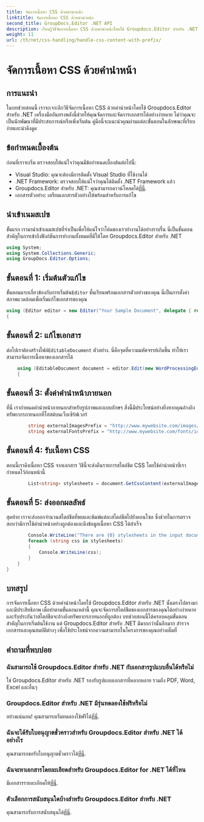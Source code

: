 ```yaml
---
title: จัดการเนื้อหา CSS ด้วยคำนำหน้า
linktitle: จัดการเนื้อหา CSS ด้วยคำนำหน้า
second_title: GroupDocs.Editor .NET API
description: เรียนรู้วิธีจัดการเนื้อหา CSS ด้วยคำนำหน้าโดยใช้ Groupdocs.Editor สำหรับ .NET ในบทช่วยสอนทีละขั้นตอนโดยละเอียดนี้ เหมาะสำหรับนักพัฒนาทุกระดับ
weight: 11
url: /th/net/css-handling/handle-css-content-with-prefix/
---
```


# จัดการเนื้อหา CSS ด้วยคำนำหน้า

## การแนะนำ
ในบทช่วยสอนนี้ เราจะเจาะลึกวิธีจัดการเนื้อหา CSS ด้วยคำนำหน้าโดยใช้ Groupdocs.Editor สำหรับ .NET เครื่องมืออันทรงพลังนี้ช่วยให้คุณจัดการและจัดการเอกสารได้อย่างง่ายดาย ไม่ว่าคุณจะเป็นนักพัฒนาที่มีประสบการณ์หรือเพิ่งเริ่มต้น คู่มือนี้จะแนะนำคุณผ่านแต่ละขั้นตอนในลักษณะที่เรียบง่ายและน่าดึงดูด
## ข้อกำหนดเบื้องต้น
ก่อนที่เราจะเริ่ม ตรวจสอบให้แน่ใจว่าคุณมีข้อกำหนดเบื้องต้นต่อไปนี้:
- Visual Studio: คุณจะต้องมีการติดตั้ง Visual Studio ที่ใช้งานได้
- .NET Framework: ตรวจสอบให้แน่ใจว่าคุณได้ติดตั้ง .NET Framework แล้ว
-  Groupdocs.Editor สำหรับ .NET: คุณสามารถดาวน์โหลดได้[ที่นี่](https://releases.groupdocs.com/editor/net/).
- เอกสารตัวอย่าง: เตรียมเอกสารตัวอย่างให้พร้อมสำหรับการแก้ไข
## นำเข้าเนมสเปซ
ขั้นแรก เรามานำเข้าเนมสเปซที่จำเป็นเพื่อให้แน่ใจว่าโค้ดของเราทำงานได้อย่างราบรื่น นี่เป็นขั้นตอนสำคัญในการเข้าถึงฟังก์ชันการทำงานทั้งหมดที่มีให้โดย Groupdocs.Editor สำหรับ .NET
```csharp
using System;
using System.Collections.Generic;
using GroupDocs.Editor.Options;
```
## ขั้นตอนที่ 1: เริ่มต้นตัวแก้ไข
 ขั้นตอนแรกเกี่ยวข้องกับการเริ่มต้น`Editor` ชั้นเรียนพร้อมเอกสารตัวอย่างของคุณ นี่เป็นการตั้งค่าสภาพแวดล้อมเพื่อเริ่มแก้ไขเอกสารของคุณ
```csharp
using (Editor editor = new Editor("Your Sample Document", delegate { return new WordProcessingLoadOptions(); }))
{
```
## ขั้นตอนที่ 2: แก้ไขเอกสาร
ต่อไปเราต้องสร้างไฟล์`EditableDocument` ตัวอย่าง. นี่คือจุดที่ความมหัศจรรย์เกิดขึ้น ทำให้เราสามารถจัดการเนื้อหาของเอกสารได้
```csharp
    using (EditableDocument document = editor.Edit(new WordProcessingEditOptions()))
    {
```
## ขั้นตอนที่ 3: ตั้งค่าคำนำหน้าภายนอก
ที่นี่ เรากำหนดคำนำหน้าภายนอกสำหรับรูปภาพและแบบอักษร สิ่งนี้มีประโยชน์อย่างยิ่งหากคุณอ้างอิงทรัพยากรภายนอกที่โฮสต์บนเว็บเซิร์ฟเวอร์
```csharp
        string externalImagesPrefix = "http://www.mywebsite.com/images/id=";
        string externalFontsPrefix = "http://www.mywebsite.com/fonts/id=";
```
## ขั้นตอนที่ 4: รับเนื้อหา CSS
ตอนนี้เราดึงเนื้อหา CSS จากเอกสาร วิธีนี้จะส่งคืนรายการสไตล์ชีต CSS โดยใช้คำนำหน้าที่เรากำหนดไว้ก่อนหน้านี้
```csharp
        List<string> stylesheets = document.GetCssContent(externalImagesPrefix, externalFontsPrefix);
```
## ขั้นตอนที่ 5: ส่งออกผลลัพธ์
สุดท้าย เราจะส่งออกจำนวนสไตล์ชีตที่พบและพิมพ์แต่ละสไตล์ชีตไปยังคอนโซล ซึ่งช่วยในการตรวจสอบว่ามีการใช้คำนำหน้าอย่างถูกต้องและดึงข้อมูลเนื้อหา CSS ได้สำเร็จ
```csharp
        Console.WriteLine("There are {0} stylesheets in the input document", stylesheets.Count);
        foreach (string css in stylesheets)
        {
            Console.WriteLine(css);
        }
    }
}
```
## บทสรุป
การจัดการเนื้อหา CSS ด้วยคำนำหน้าโดยใช้ Groupdocs.Editor สำหรับ .NET นั้นตรงไปตรงมาและมีประสิทธิภาพ เมื่อทำตามขั้นตอนเหล่านี้ คุณจะจัดการสไตล์ชีตของเอกสารของคุณได้อย่างง่ายดาย และรับประกันว่าสไตล์ชีตจะอ้างอิงทรัพยากรภายนอกที่ถูกต้อง บทช่วยสอนนี้ได้ครอบคลุมขั้นตอนสำคัญในการเริ่มต้นใช้งาน แต่ Groupdocs.Editor สำหรับ .NET มีมากกว่านั้นอีกมาก สำรวจเอกสารและคุณสมบัติต่างๆ เพื่อใช้ประโยชน์จากความสามารถในโครงการของคุณอย่างเต็มที่
## คำถามที่พบบ่อย
### ฉันสามารถใช้ Groupdocs.Editor สำหรับ .NET กับเอกสารรูปแบบอื่นได้หรือไม่
ใช่ Groupdocs.Editor สำหรับ .NET รองรับรูปแบบเอกสารที่หลากหลาย รวมถึง PDF, Word, Excel และอื่นๆ
### Groupdocs.Editor สำหรับ .NET มีรุ่นทดลองใช้ฟรีหรือไม่
 อย่างแน่นอน! คุณสามารถเริ่มทดลองใช้ฟรีได้[ที่นี่](https://releases.groupdocs.com/).
### ฉันจะได้รับใบอนุญาตชั่วคราวสำหรับ Groupdocs.Editor สำหรับ .NET ได้อย่างไร
 คุณสามารถขอรับใบอนุญาตชั่วคราวได้[ที่นี่](https://purchase.groupdocs.com/temporary-license/).
### ฉันจะหาเอกสารโดยละเอียดสำหรับ Groupdocs.Editor for .NET ได้ที่ไหน
 มีเอกสารรายละเอียดให้[ที่นี่](https://tutorials.groupdocs.com/editor/net/).
### ตัวเลือกการสนับสนุนใดบ้างสำหรับ Groupdocs.Editor สำหรับ .NET
 คุณสามารถรับการสนับสนุนได้[ที่นี่](https://forum.groupdocs.com/c/editor/20).